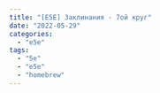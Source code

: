 ```yaml
---
title: "[E5E] Заклинания - 7ой круг"
date: "2022-05-29"
categories: 
  - "e5e"
tags: 
  - "5e"
  - "e5e"
  - "homebrew"
---
```



